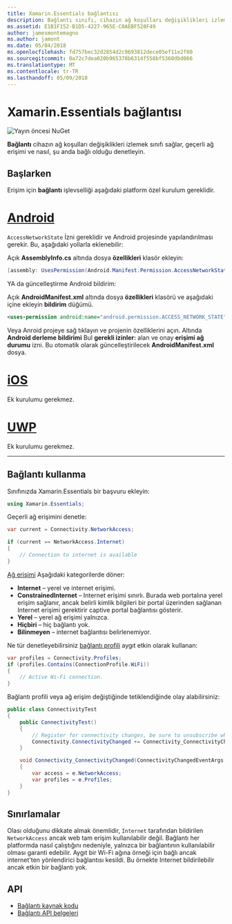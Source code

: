 ```yaml
---
title: Xamarin.Essentials bağlantısı
description: Bağlantı sınıfı, cihazın ağ koşulları değişiklikleri izlemek, geçerli ağ erişimi nasıl, şu anda bağlı olduğu denetleyip sağlar.
ms.assetid: E1B1F152-B1D5-4227-965E-C0AEBF528F49
author: jamesmontemagno
ms.author: jamont
ms.date: 05/04/2018
ms.openlocfilehash: fd757bec32d2854d2c9693812dece05ef11e2f80
ms.sourcegitcommit: 0a72c7dea020b965378b6314f558bf5360dbd066
ms.translationtype: MT
ms.contentlocale: tr-TR
ms.lasthandoff: 05/09/2018
---
```

# <a name="xamarinessentials-connectivity"></a>Xamarin.Essentials bağlantısı

![Yayın öncesi NuGet](~/media/shared/pre-release.png)

**Bağlantı** cihazın ağ koşulları değişiklikleri izlemek sınıfı sağlar, geçerli ağ erişimi ve nasıl, şu anda bağlı olduğu denetleyin.

## <a name="getting-started"></a>Başlarken

Erişim için **bağlantı** işlevselliği aşağıdaki platform özel kurulum gereklidir.

# <a name="androidtabandroid"></a>[Android](#tab/android)

`AccessNetworkState` İzni gereklidir ve Android projesinde yapılandırılması gerekir. Bu, aşağıdaki yollarla eklenebilir:

Açık **AssemblyInfo.cs** altında dosya **özellikleri** klasör ekleyin:

```csharp
[assembly: UsesPermission(Android.Manifest.Permission.AccessNetworkState)]
```

YA da güncelleştirme Android bildirim:

Açık **AndroidManifest.xml** altında dosya **özellikleri** klasörü ve aşağıdaki içine ekleyin **bildirim** düğümü.

```xml
<uses-permission android:name="android.permission.ACCESS_NETWORK_STATE" />
```

Veya Anroid projeye sağ tıklayın ve projenin özelliklerini açın. Altında **Android derleme bildirimi** Bul **gerekli izinler:** alan ve onay **erişimi ağ durumu** izni. Bu otomatik olarak güncelleştirilecek **AndroidManifest.xml** dosya.

# <a name="iostabios"></a>[iOS](#tab/ios)

Ek kurulumu gerekmez.

# <a name="uwptabuwp"></a>[UWP](#tab/uwp)

Ek kurulumu gerekmez.

-----

## <a name="using-connectivity"></a>Bağlantı kullanma

Sınıfınızda Xamarin.Essentials bir başvuru ekleyin:

```csharp
using Xamarin.Essentials;
```

Geçerli ağ erişimini denetle:

```csharp
var current = Connectivity.NetworkAccess;

if (current == NetworkAccess.Internet)
{
    // Connection to internet is available
}
```

[Ağ erişimi](xref:Xamarin.Essentials.NetworkAccess) Aşağıdaki kategorilerde döner:

* **Internet** – yerel ve internet erişimi.
* **ConstrainedInternet** – Internet erişimi sınırlı. Burada web portalına yerel erişim sağlanır, ancak belirli kimlik bilgileri bir portal üzerinden sağlanan Internet erişimi gerektirir captive portal bağlantısı gösterir.
* **Yerel** – yerel ağ erişimi yalnızca.
* **Hiçbiri** – hiç bağlantı yok.
* **Bilinmeyen** – internet bağlantısı belirlenemiyor.

Ne tür denetleyebilirsiniz [bağlantı profili](xref:Xamarin.Essentials.ConnectionProfile) aygıt etkin olarak kullanan:

```csharp
var profiles = Connectivity.Profiles;
if (profiles.Contains(ConnectionProfile.WiFi))
{
    // Active Wi-Fi connection.
}
```

Bağlantı profili veya ağ erişim değiştiğinde tetiklendiğinde olay alabilirsiniz:

```csharp
public class ConnectivityTest
{
    public ConnectivityTest()
    {
        // Register for connectivity changes, be sure to unsubscribe when finished
        Connectivity.ConnectivityChanged += Connectivity_ConnectivityChanged;
    }

    void Connectivity_ConnectivityChanged(ConnectivityChangedEventArgs  e)
    {
        var access = e.NetworkAccess;
        var profiles = e.Profiles;
    }
}
```

## <a name="limitations"></a>Sınırlamalar

Olası olduğunu dikkate almak önemlidir, `Internet` tarafından bildirilen `NetworkAccess` ancak web tam erişim kullanılabilir değil. Bağlantı her platformda nasıl çalıştığını nedeniyle, yalnızca bir bağlantının kullanılabilir olması garanti edebilir. Aygıt bir Wi-Fi ağına örneği için bağlı ancak internet'ten yönlendirici bağlantısı kesildi. Bu örnekte Internet bildirilebilir ancak etkin bir bağlantı yok.

## <a name="api"></a>API

* [Bağlantı kaynak kodu](https://github.com/xamarin/Essentials/tree/master/Essentials/Connectivity)
* [Bağlantı API belgeleri](xref:Xamarin.Essentials.Connectivity)
